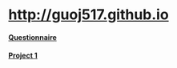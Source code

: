 # http://guoj517.github.io
<!doctype html>
<html>
    <a href="Questionnaire.html">
        <h4>Questionnaire</h4>
        </a>  
    <a href="Questionnaire.html">
        <h4>Project 1</h4>
        </a>  
</html>
